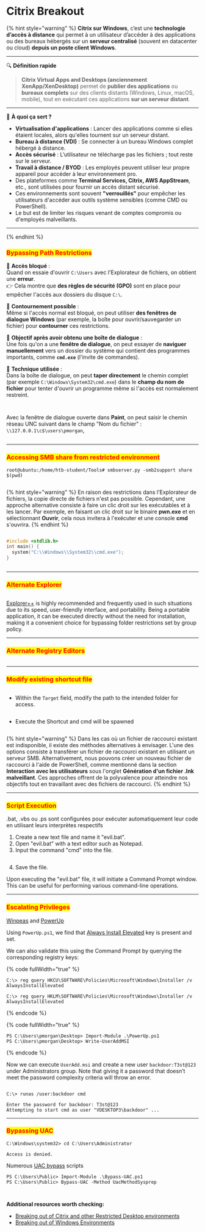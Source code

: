 # Citrix Breakout

{% hint style="warning" %}
**Citrix sur Windows**, c’est une **technologie d’accès à distance** qui permet à un utilisateur d’accéder à des applications ou des bureaux hébergés sur un **serveur centralisé** (souvent en datacenter ou cloud) **depuis un poste client Windows**.

***

🔍 **Définition rapide**

> **Citrix Virtual Apps and Desktops (anciennement XenApp/XenDesktop)** permet de **publier des applications** ou **bureaux complets** sur des clients distants (Windows, Linux, macOS, mobile), tout en exécutant ces applications **sur un serveur distant**.

***

🧠 **À quoi ça sert ?**

* **Virtualisation d'applications** : Lancer des applications comme si elles étaient locales, alors qu'elles tournent sur un serveur distant.
* **Bureau à distance (VDI)** : Se connecter à un bureau Windows complet hébergé à distance.
* **Accès sécurisé** : L’utilisateur ne télécharge pas les fichiers ; tout reste sur le serveur.
* **Travail à distance / BYOD** : Les employés peuvent utiliser leur propre appareil pour accéder à leur environnement pro.
* Des plateformes comme **Terminal Services, Citrix, AWS AppStream**, etc., sont utilisées pour fournir un accès distant sécurisé.
* Ces environnements sont souvent **"verrouillés"** pour empêcher les utilisateurs d'accéder aux outils système sensibles (comme CMD ou PowerShell).
* Le but est de limiter les risques venant de comptes compromis ou d'employés malveillants.

***
{% endhint %}

### <mark style="color:red;">Bypassing Path Restrictions</mark>

🔹 **Accès bloqué** :\
Quand on essaie d'ouvrir `C:\Users` avec l'Explorateur de fichiers, on obtient une **erreur**.\
👉 Cela montre que **des règles de sécurité (GPO)** sont en place pour empêcher l'accès aux dossiers du disque `C:\`.

🔹 **Contournement possible** :\
Même si l'accès normal est bloqué, on peut utiliser **des fenêtres de dialogue Windows** (par exemple, la boîte pour ouvrir/sauvegarder un fichier) pour **contourner** ces restrictions.

🔹 **Objectif après avoir obtenu une boîte de dialogue** :\
Une fois qu'on a une **fenêtre de dialogue**, on peut essayer de **naviguer manuellement** vers un dossier du système qui contient des programmes importants, comme **`cmd.exe`** (l'invite de commandes).

🔹 **Technique utilisée** :\
Dans la boîte de dialogue, on peut **taper directement** le chemin complet (par exemple `C:\Windows\System32\cmd.exe`) dans le **champ du nom de fichier** pour tenter d'ouvrir un programme même si l'accès est normalement restreint.

<figure><img src="../../../.gitbook/assets/image (16).png" alt=""><figcaption></figcaption></figure>

<figure><img src="../../../.gitbook/assets/image (17).png" alt=""><figcaption></figcaption></figure>

Avec la fenêtre de dialogue ouverte dans **Paint**, on peut saisir le chemin réseau UNC suivant dans le champ "Nom du fichier" :\
`\\127.0.0.1\c$\users\pmorgan`,

<figure><img src="../../../.gitbook/assets/image (18).png" alt=""><figcaption></figcaption></figure>

***

### <mark style="color:red;">Accessing SMB share from restricted environment</mark>

```shell-session
root@ubuntu:/home/htb-student/Tools# smbserver.py -smb2support share $(pwd)
```

<figure><img src="../../../.gitbook/assets/image (19).png" alt=""><figcaption></figcaption></figure>

{% hint style="warning" %}
En raison des restrictions dans l'Explorateur de fichiers, la copie directe de fichiers n'est pas possible. Cependant, une approche alternative consiste à faire un clic droit sur les exécutables et à les lancer. Par exemple, en faisant un clic droit sur le binaire **pwn.exe** et en sélectionnant **Ouvrir**, cela nous invitera à l'exécuter et une console **cmd** s'ouvrira.
{% endhint %}

<figure><img src="../../../.gitbook/assets/image (20).png" alt=""><figcaption></figcaption></figure>

```c
#include <stdlib.h>
int main() {
  system("C:\\Windows\\System32\\cmd.exe");
}
```

<figure><img src="../../../.gitbook/assets/image (21).png" alt=""><figcaption></figcaption></figure>

***

### <mark style="color:red;">Alternate Explorer</mark>

<figure><img src="../../../.gitbook/assets/image (22).png" alt=""><figcaption></figcaption></figure>

[Explorer++](https://explorerplusplus.com/) is highly recommended and frequently used in such situations due to its speed, user-friendly interface, and portability. Being a portable application, it can be executed directly without the need for installation, making it a convenient choice for bypassing folder restrictions set by group policy.

***

### <mark style="color:red;">Alternate Registry Editors</mark>

<figure><img src="../../../.gitbook/assets/image (23).png" alt=""><figcaption></figcaption></figure>

***

### <mark style="color:red;">Modify existing shortcut file</mark>

<figure><img src="../../../.gitbook/assets/image (24).png" alt=""><figcaption></figcaption></figure>

* Within the `Target` field, modify the path to the intended folder for access.&#x20;

<figure><img src="../../../.gitbook/assets/image (25).png" alt=""><figcaption></figcaption></figure>

* Execute the Shortcut and cmd will be spawned&#x20;

<figure><img src="../../../.gitbook/assets/image (26).png" alt=""><figcaption></figcaption></figure>

{% hint style="warning" %}
Dans les cas où un fichier de raccourci existant est indisponible, il existe des méthodes alternatives à envisager. L'une des options consiste à transférer un fichier de raccourci existant en utilisant un serveur SMB. Alternativement, nous pouvons créer un nouveau fichier de raccourci à l'aide de PowerShell, comme mentionné dans la section **Interaction avec les utilisateurs** sous l'onglet **Génération d'un fichier .lnk malveillant**. Ces approches offrent de la polyvalence pour atteindre nos objectifs tout en travaillant avec des fichiers de raccourci.
{% endhint %}

***

### <mark style="color:red;">Script Execution</mark>

&#x20;.bat, .vbs ou .ps sont configurées pour exécuter automatiquement leur code en utilisant leurs interprètes respectifs

1. Create a new text file and name it "evil.bat".
2. Open "evil.bat" with a text editor such as Notepad.
3. Input the command "cmd" into the file.&#x20;

<figure><img src="../../../.gitbook/assets/image (27).png" alt=""><figcaption></figcaption></figure>

4. Save the file.

Upon executing the "evil.bat" file, it will initiate a Command Prompt window. This can be useful for performing various command-line operations.

***

### <mark style="color:red;">Escalating Privileges</mark>

&#x20;[Winpeas](https://github.com/carlospolop/PEASS-ng/tree/master/winPEAS) and [PowerUp](https://github.com/PowerShellEmpire/PowerTools/blob/master/PowerUp/PowerUp.ps1)&#x20;

Using `PowerUp.ps1`, we find that [Always Install Elevated](https://learn.microsoft.com/en-us/windows/win32/msi/alwaysinstallelevated) key is present and set.

We can also validate this using the Command Prompt by querying the corresponding registry keys:

{% code fullWidth="true" %}
```cmd-session
C:\> reg query HKCU\SOFTWARE\Policies\Microsoft\Windows\Installer /v AlwaysInstallElevated

C:\> reg query HKLM\SOFTWARE\Policies\Microsoft\Windows\Installer /v AlwaysInstallElevated
```
{% endcode %}

{% code fullWidth="true" %}
```powershell-session
PS C:\Users\pmorgan\Desktop> Import-Module .\PowerUp.ps1
PS C:\Users\pmorgan\Desktop> Write-UserAddMSI
```
{% endcode %}

Now we can execute `UserAdd.msi` and create a new user `backdoor:T3st@123` under Administrators group. Note that giving it a password that doesn’t meet the password complexity criteria will throw an error.

<figure><img src="../../../.gitbook/assets/image (28).png" alt=""><figcaption></figcaption></figure>

```cmd-session
C:\> runas /user:backdoor cmd

Enter the password for backdoor: T3st@123
Attempting to start cmd as user "VDESKTOP3\backdoor" ...
```

***

### <mark style="color:red;">Bypassing UAC</mark>

```cmd-session
C:\Windows\system32> cd C:\Users\Administrator

Access is denied.
```

Numerous [UAC bypass](https://github.com/FuzzySecurity/PowerShell-Suite/tree/master/Bypass-UAC) scripts&#x20;

```powershell-session
PS C:\Users\Public> Import-Module .\Bypass-UAC.ps1
PS C:\Users\Public> Bypass-UAC -Method UacMethodSysprep
```

<figure><img src="../../../.gitbook/assets/image (29).png" alt=""><figcaption></figcaption></figure>

<figure><img src="../../../.gitbook/assets/image (30).png" alt=""><figcaption></figcaption></figure>

**Additional resources worth checking:**

* [Breaking out of Citrix and other Restricted Desktop environments](https://www.pentestpartners.com/security-blog/breaking-out-of-citrix-and-other-restricted-desktop-environments/)
* [Breaking out of Windows Environments](https://node-security.com/posts/breaking-out-of-windows-environments/)
